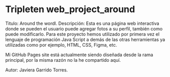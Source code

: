 # Tripleten web_project_around
Titulo: Around the wordl. Descripción: Esta es una página web interactiva donde se pueden el usuario puede agregar fotos a su perfil, también como puede modificarlo. Para este proyecto hemos utilizado por primera vez el lenguaje de programación Java Script a demás de las otras herramientas ya utilizadas como por ejemplo, HTML, CSS, Figma, etc.

Mi GitHub Pages site está actualmente siendo diseñada desde la rama principal, por la misma razón no la he compartido aquí. 

Autor: Javiera Garrido Torres.